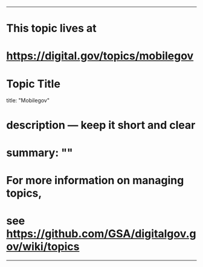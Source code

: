 
---
# This topic lives at
# https://digital.gov/topics/mobilegov

# Topic Title
title: "Mobilegov"

# description — keep it short and clear
# summary: ""


# For more information on managing topics,
# see https://github.com/GSA/digitalgov.gov/wiki/topics
---